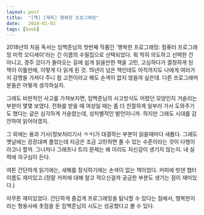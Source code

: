 ```yaml
---
layout: post
title:  "[책] [재독] 행복한 프로그래밍"
date:   2018-01-02
tags: [book]
---
```


  2018년의 처음 독서는 임백준님의 첫번째 작품인 '행복한 프로그래밍: 컴퓨터 프로그래밍 미학 오디세이'라는 긴 이름의 수필집으로 선택되었다. 뭐 딱히 의도하고 선택한 건 아니고, 경주 갔다가 돌아오는 길에 쉽게 읽을만한 책을 고민, 고심하다가 결정하게 된 책이 이틀만에, 이렇게 다 읽게 된 것. 15년이 넘은 책인데도 아직까지도 나에게 여러가지 감명을 가져다 주니 참 고전이라고 해도 손색이 없지 않을까 싶은데. 다른 프로그래머 분들은 어떻게 생각하실지.

  그래도 비판적인 사고를 가져보자면, 임백준님의 사고방식도 어렸던 모양인지 거슬리는 부분이 몇몇 보였다. 전화를 받을 때 여성일 때는 좀 더 친절하게 일부러 가서 도와주기도 했다는 글은 심각하게 거슬렸는데, 성차별적인 발언이니까. 하지만 그래도 시대를 감안하여 읽어야겠지.

  그 외에는 용과 기사(정보처리기사 ㅋㅋ)가 대결하는 부분이 읽을때마다 새롭다. 그래도 옛날에는 끙끙대며 풀었는데 지금은 조금 고민하면 풀 수 있는 수준이라는 것이 다행이라고나 할까. 그나저나 그래프나 트리 문제는 왜 이리도 자신감이 생기지 않는지. 내 실력에 의구심이 든다.

  여튼 간단하게 읽기에는, 새해를 장식하기에는 손색이 없는 책이었다. 커피에 빗댄 챕터 이름도 재미있고.(정말 커피에 대해 알고 적으신걸까 궁금한 부분도 생기는 점이 재미있다.)

  아무튼 재미있었다. 간단하게 즐겁게 프로그래밍을 탐닉할 수 있다는 점에서, 행복한이라는 형용사에 촛점을 둔 임백준님의 시도는 성공했다고 볼 수 있다.
